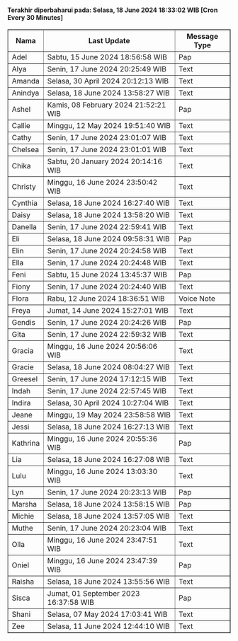 #### Terakhir diperbaharui pada: Selasa, 18 June 2024 18:33:02 WIB [Cron Every 30 Minutes]

<table border='1'><tr><th>Nama</th><th>Last Update</th><th>Message Type</th></tr><tr><td>Adel</td><td>Sabtu, 15 June 2024 18:56:58 WIB</td><td>Pap</td></tr><tr><td>Alya</td><td>Senin, 17 June 2024 20:25:49 WIB</td><td>Text</td></tr><tr><td>Amanda</td><td>Selasa, 30 April 2024 20:12:13 WIB</td><td>Text</td></tr><tr><td>Anindya</td><td>Selasa, 18 June 2024 13:58:27 WIB</td><td>Text</td></tr><tr><td>Ashel</td><td>Kamis, 08 February 2024 21:52:21 WIB</td><td>Pap</td></tr><tr><td>Callie</td><td>Minggu, 12 May 2024 19:51:40 WIB</td><td>Text</td></tr><tr><td>Cathy</td><td>Senin, 17 June 2024 23:01:07 WIB</td><td>Text</td></tr><tr><td>Chelsea</td><td>Senin, 17 June 2024 23:01:01 WIB</td><td>Text</td></tr><tr><td>Chika</td><td>Sabtu, 20 January 2024 20:14:16 WIB</td><td>Text</td></tr><tr><td>Christy</td><td>Minggu, 16 June 2024 23:50:42 WIB</td><td>Text</td></tr><tr><td>Cynthia</td><td>Selasa, 18 June 2024 16:27:40 WIB</td><td>Text</td></tr><tr><td>Daisy</td><td>Selasa, 18 June 2024 13:58:20 WIB</td><td>Text</td></tr><tr><td>Danella</td><td>Senin, 17 June 2024 22:59:41 WIB</td><td>Text</td></tr><tr><td>Eli</td><td>Selasa, 18 June 2024 09:58:31 WIB</td><td>Pap</td></tr><tr><td>Elin</td><td>Senin, 17 June 2024 20:24:58 WIB</td><td>Text</td></tr><tr><td>Ella</td><td>Senin, 17 June 2024 20:24:48 WIB</td><td>Text</td></tr><tr><td>Feni</td><td>Sabtu, 15 June 2024 13:45:37 WIB</td><td>Pap</td></tr><tr><td>Fiony</td><td>Senin, 17 June 2024 20:24:40 WIB</td><td>Text</td></tr><tr><td>Flora</td><td>Rabu, 12 June 2024 18:36:51 WIB</td><td>Voice Note</td></tr><tr><td>Freya</td><td>Jumat, 14 June 2024 15:27:01 WIB</td><td>Text</td></tr><tr><td>Gendis</td><td>Senin, 17 June 2024 20:24:26 WIB</td><td>Pap</td></tr><tr><td>Gita</td><td>Senin, 17 June 2024 22:59:32 WIB</td><td>Text</td></tr><tr><td>Gracia</td><td>Minggu, 16 June 2024 20:56:06 WIB</td><td>Text</td></tr><tr><td>Gracie</td><td>Selasa, 18 June 2024 08:04:27 WIB</td><td>Text</td></tr><tr><td>Greesel</td><td>Senin, 17 June 2024 17:12:15 WIB</td><td>Text</td></tr><tr><td>Indah</td><td>Senin, 17 June 2024 22:57:45 WIB</td><td>Text</td></tr><tr><td>Indira</td><td>Selasa, 30 April 2024 10:27:04 WIB</td><td>Text</td></tr><tr><td>Jeane</td><td>Minggu, 19 May 2024 23:58:58 WIB</td><td>Text</td></tr><tr><td>Jessi</td><td>Selasa, 18 June 2024 16:27:13 WIB</td><td>Text</td></tr><tr><td>Kathrina</td><td>Minggu, 16 June 2024 20:55:36 WIB</td><td>Pap</td></tr><tr><td>Lia</td><td>Selasa, 18 June 2024 16:27:08 WIB</td><td>Text</td></tr><tr><td>Lulu</td><td>Minggu, 16 June 2024 13:03:30 WIB</td><td>Text</td></tr><tr><td>Lyn</td><td>Senin, 17 June 2024 20:23:13 WIB</td><td>Pap</td></tr><tr><td>Marsha</td><td>Selasa, 18 June 2024 13:58:15 WIB</td><td>Pap</td></tr><tr><td>Michie</td><td>Selasa, 18 June 2024 13:57:05 WIB</td><td>Text</td></tr><tr><td>Muthe</td><td>Senin, 17 June 2024 20:23:04 WIB</td><td>Text</td></tr><tr><td>Olla</td><td>Minggu, 16 June 2024 23:47:51 WIB</td><td>Text</td></tr><tr><td>Oniel</td><td>Minggu, 16 June 2024 23:47:39 WIB</td><td>Pap</td></tr><tr><td>Raisha</td><td>Selasa, 18 June 2024 13:55:56 WIB</td><td>Text</td></tr><tr><td>Sisca</td><td>Jumat, 01 September 2023 16:37:58 WIB</td><td>Pap</td></tr><tr><td>Shani</td><td>Selasa, 07 May 2024 17:03:41 WIB</td><td>Text</td></tr><tr><td>Zee</td><td>Selasa, 11 June 2024 12:44:10 WIB</td><td>Text</td></tr></table>